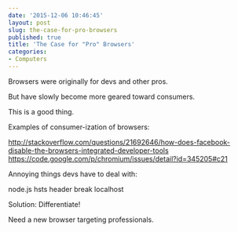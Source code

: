 ```yaml
---
date: '2015-12-06 10:46:45'
layout: post
slug: the-case-for-pro-browsers
published: true
title: 'The Case for "Pro" Browsers'
categories:
- Computers
---
```


Browsers were originally for devs and other pros.

But have slowly become more geared toward consumers.

This is a good thing.

Examples of consumer-ization of browsers:

http://stackoverflow.com/questions/21692646/how-does-facebook-disable-the-browsers-integrated-developer-tools
https://code.google.com/p/chromium/issues/detail?id=345205#c21

Annoying things devs have to deal with:

node.js hsts header break localhost


Solution: Differentiate!

Need a new browser targeting professionals.
